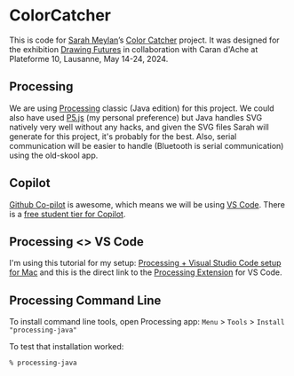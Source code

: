 # ColorCatcher
This is code for [Sarah Meylan](https://www.instagram.com/sarah.meylan/)’s [Color Catcher](https://github.com/SarahM1236/head-md-future-of-drawing/tree/main) project. It was designed for the exhibition [Drawing Futures](https://github.com/abstractmachine/head-md-future-of-drawing/tree/main/press) in collaboration with Caran d'Ache at Plateforme 10, Lausanne, May 14-24, 2024.

## Processing
We are using [Processing](http://processing.net) classic (Java edition) for this project. We could also have used [P5.js](http://p5js.org) (my personal preference) but Java handles SVG natively very well without any hacks, and given the SVG files Sarah will generate for this project, it's probably for the best. Also, serial communication will be easier to handle (Bluetooth is serial communication) using the old-skool app.

## Copilot
[Github Co-pilot](http://github.com/copilot) is awesome, which means we will be using [VS Code](https://code.visualstudio.com). There is a [free student tier for Copilot](https://techcommunity.microsoft.com/t5/educator-developer-blog/step-by-step-setting-up-github-student-and-github-copilot-as-an/ba-p/3736279).

## Processing <> VS Code
I'm using this tutorial for my setup: [Processing + Visual Studio Code setup for Mac](https://www.youtube.com/watch?v=FlVFRzX6jtE) and this is the direct link to the [Processing Extension](https://github.com/AvinZarlez/processing-vscode#add-processing-to-path) for VS Code.


## Processing Command Line
To install command line tools, open Processing app: `Menu` > `Tools` > `Install "processing-java"`

To test that installation worked:

```
% processing-java
```